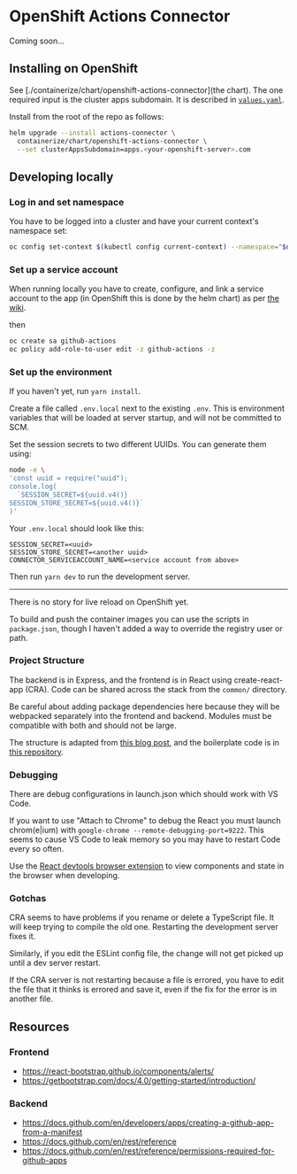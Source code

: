 # OpenShift Actions Connector

Coming soon...

## Installing on OpenShift
See [./containerize/chart/openshift-actions-connector](the chart).
The one required input is the cluster apps subdomain. It is described in [`values.yaml`](./containerize/chart/openshift-actions-connector/values.yaml).

Install from the root of the repo as follows:
```sh
helm upgrade --install actions-connector \
  containerize/chart/openshift-actions-connector \
  --set clusterAppsSubdomain=apps.<your-openshift-server>.com
```


## Developing locally

### Log in and set namespace

You have to be logged into a cluster and have your current context's namespace set:

```sh
oc config set-context $(kubectl config current-context) --namespace="$namespace"
```

### Set up a service account

When running locally you have to create, configure, and link a service account to the app (in OpenShift this is done by the helm chart) as per [the wiki](https://github.com/redhat-actions/oc-login/wiki/Using-a-Service-Account-for-GitHub-Actions).

then

```sh
oc create sa github-actions
oc policy add-role-to-user edit -z github-actions -z
```

### Set up the environment
If you haven't yet, run `yarn install`.

Create a file called `.env.local` next to the existing `.env`. This is environment variables that will be loaded at server startup, and will not be committed to SCM.

Set the session secrets to two different UUIDs. You can generate them using:
```sh
node -e \
'const uuid = require("uuid");
console.log(
  `SESSION_SECRET=${uuid.v4()}
SESSION_STORE_SECRET=${uuid.v4()}`
)'

```

Your `.env.local` should look like this:
```
SESSION_SECRET=<uuid>
SESSION_STORE_SECRET=<another uuid>
CONNECTOR_SERVICEACCOUNT_NAME=<service account from above>
```

Then run `yarn dev` to run the development server.

---

There is no story for live reload on OpenShift yet.

To build and push the container images you can use the scripts in `package.json`, though I haven't added a way to override the registry user or path.

### Project Structure

The backend is in Express, and the frontend is in React using create-react-app (CRA). Code can be shared across the stack from the `common/` directory.

Be careful about adding package dependencies here because they will be webpacked separately into the frontend and backend. Modules must be compatible with both and should not be large.

The structure is adapted from [this blog post](https://spin.atomicobject.com/2020/08/17/cra-express-share-code), and the boilerplate code is in [this repository](https://github.com/gvanderclay/cra-express).


### Debugging
There are debug configurations in launch.json which should work with VS Code.

If you want to use "Attach to Chrome" to debug the React you must launch chrom(e|ium) with `google-chrome --remote-debugging-port=9222`. This seems to cause VS Code to leak memory so you may have to restart Code every so often.

Use the [React devtools browser extension](https://chrome.google.com/webstore/detail/react-developer-tools/fmkadmapgofadopljbjfkapdkoienihi?hl=en) to view components and state in the browser when developing.

### Gotchas
CRA seems to have problems if you rename or delete a TypeScript file. It will keep trying to compile the old one. Restarting the development server fixes it.

Similarly, if you edit the ESLint config file, the change will not get picked up until a dev server restart.

If the CRA server is not restarting because a file is errored, you have to edit the file that it thinks is errored and save it, even if the fix for the error is in another file.

## Resources

### Frontend
- https://react-bootstrap.github.io/components/alerts/
- https://getbootstrap.com/docs/4.0/getting-started/introduction/

### Backend
- https://docs.github.com/en/developers/apps/creating-a-github-app-from-a-manifest
- https://docs.github.com/en/rest/reference
- https://docs.github.com/en/rest/reference/permissions-required-for-github-apps
